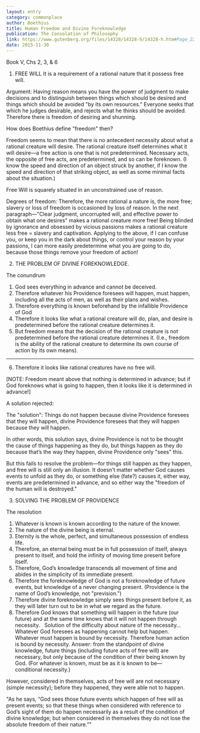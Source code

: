 ```yaml
---
layout: entry
category: commonplace
author: Boethius
title: Human Freedom and Divine Foreknowledge
publication: The Consolation of Philosophy
link: https://www.gutenberg.org/files/14328/14328-h/14328-h.htm#Page_229
date: 2015-11-30
---
```


Book V, Chs 2, 3, & 6 

1. FREE WILL
It is a requirement of a rational nature that it possess free will.

Argument: Having reason means you have the power of judgment to make decisions and to distinguish between things which should be desired and things which should be avoided "by its own resources." Everyone seeks that which he judges desirable, and rejects what he thinks should be avoided. Therefore there is freedom of desiring and shunning. 

How does Boethius define "freedom" then?

Freedom seems to mean that there is no antecedent necessity about what a rational creature will desire. The rational creature itself determines what it will desire—a free action is one that is not predetermined. Necessary acts, the opposite of free acts, are predetermined, and so can be foreknown. (I know the speed and direction of an object struck by another, if I know the speed and direction of that striking object, as well as some minimal facts about the situation.)

Free Will is squarely situated in an unconstrained use of reason.

Degrees of freedom: Therefore, the more rational a nature is, the more free; slavery or loss of freedom is occasioned by loss of reason. In the next paragraph—"Clear judgment, uncorrupted will, and effective power to obtain what one desires" makes a rational creature more free! Being blinded by ignorance and obsessed by vicious passions makes a rational creature less free = slavery and captivation. Applying to the above, if I can confuse you, or keep you in the dark about things, or control your reason by your passions, I can more easily predetermine what you are going to do, because those things remove your freedom of action!

 
2. THE PROBLEM OF DIVINE FOREKNOWLEDGE.

The conundrum
 1. God sees everything in advance and cannot be deceived.
 2. Therefore whatever his Providence foresees will happen, must happen, including all the acts of men, as well as their plans and wishes.
 3. Therefore everything is known beforehand by the infallible Providence of God
 4. Therefore it looks like what a rational creature will do, plan, and desire is predetermined before the rational creature determines it.
 5. But freedom means that the decision of the rational creature is not predetermined before the rational creature determines it. (I.e., freedom is the ability of the rational creature to determine its own course of action by its own means).
 __________________________________________________________________
6. Therefore it looks like rational creatures have no free will. 

[NOTE: Freedom meant above that nothing is determined in advance; but if God foreknows what is going to happen, then it looks like it is determined in advance!]

A solution rejected: 

The "solution": Things do not happen because divine Providence foresees that they will happen, divine Providence foresees that they will happen because they will happen.

In other words, this solution says, divine Providence is not to be thought the cause of things happening as they do, but things happen as they do because that’s the way they happen, divine Providence only "sees" this. 

But this fails to resolve the problem—for things still happen as they happen, and free will is still only an illusion. It doesn’t matter whether God causes events to unfold as they do, or something else (fate?) causes it, either way, events are predetermined in advance, and so either way the "freedom of the human will is destroyed."

 
3. SOLVING THE PROBLEM OF PROVIDENCE

The resolution

1. Whatever is known is known according to the nature of the knower.
 2. The nature of the divine being is eternal.
 3. Eternity is the whole, perfect, and simultaneous possession of endless life.
 4. Therefore, an eternal being must be in full possession of itself, always present to itself, and hold the infinity of moving time present before itself.
 5. Therefore, God’s knowledge transcends all movement of time and abides in the simplicity of its immediate present.
 6. Therefore the foreknowledge of God is not a foreknowledge of future events, but knowledge of a never changing present. (Providence is the name of God’s knowledge, not "prevision.")
 7. Therefore divine foreknowledge simply sees things present before it, as they will later turn out to be in what we regard as the future.
 8. Therefore God knows that something will happen in the future (our future) and at the same time knows that it will not happen through necessity.
 
Solution of the difficulty about nature of the necessity…
Whatever God foresees as happening cannot help but happen.
 Whatever must happen is bound by necessity.
 Therefore human action is bound by necessity.
Answer: from the standpoint of divine knowledge, future things (including future acts of free will) are necessary, but only because of the condition of their being known by God. (For whatever is known, must be as it is known to be—conditional necessity.)


However, considered in themselves, acts of free will are not necessary (simple necessity); before they happened, they were able not to happen.

"As he says, “God sees those future events which happen of free will as present events; so that these things when considered with reference to God’s sight of them do happen necessarily as a result of the condition of divine knowledge; but when considered in themselves they do not lose the absolute freedom of their nature.”"

